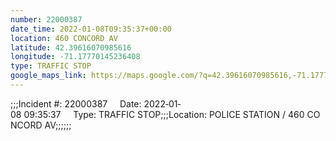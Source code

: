 ```yaml
---
number: 22000387
date_time: 2022-01-08T09:35:37+00:00
location: 460 CONCORD AV
latitude: 42.39616070985616
longitude: -71.17770145236408
type: TRAFFIC STOP
google_maps_link: https://maps.google.com/?q=42.39616070985616,-71.17770145236408
---
```


;;;Incident #: 22000387     Date: 2022‐01‐08 09:35:37     Type: TRAFFIC STOP;;;Location: POLICE STATION / 460 CONCORD AV;;;;;;
